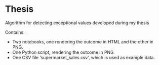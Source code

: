 # Thesis
Algorithm for detecting exceptional values developed during my thesis

Contains:
- Two notebooks, one rendering the outcome in HTML and the other in PNG.
- One Python script, rendering the outcome in PNG.
- One CSV file 'supermarket_sales.csv', which is used as example data.

